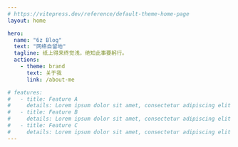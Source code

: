 ```yaml
---
# https://vitepress.dev/reference/default-theme-home-page
layout: home

hero:
  name: "6z Blog"
  text: "网络自留地"
  tagline: 纸上得来终觉浅，绝知此事要躬行。
  actions:
    - theme: brand
      text: 关于我
      link: /about-me

# features:
#   - title: Feature A
#     details: Lorem ipsum dolor sit amet, consectetur adipiscing elit
#   - title: Feature B
#     details: Lorem ipsum dolor sit amet, consectetur adipiscing elit
#   - title: Feature C
#     details: Lorem ipsum dolor sit amet, consectetur adipiscing elit
---
```


